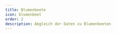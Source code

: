 ```yaml
---
title: Blumenbeete
icon: blumenbeet
order: 2
description: Abgleich der Daten zu Blumenbeeten
---
```

